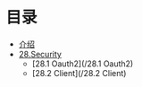 # 目录

* [介绍](README.md)
* [28.Security](/chapter28.md)
  * [28.1 Oauth2](/28.1 Oauth2)
  * [28.2 Client](/28.2 Client)



